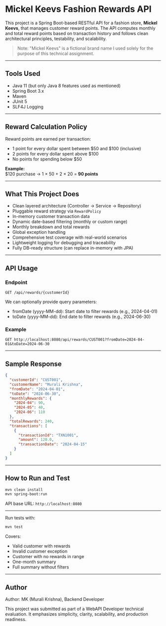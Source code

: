 # Mickel Keevs Fashion Rewards API
This project is a Spring Boot-based RESTful API for a fashion store, **Mickel Keevs**, that manages customer reward points. The API computes monthly and total reward points based on transaction history and follows clean architectural principles, testability, and scalability.
> Note: "Mickel Keevs" is a fictional brand name I used solely for the purpose of this technical assignment.
---

## Tools Used

- Java 11 (but only Java 8 features used as mentioned)
- Spring Boot 3.x
- Maven
- JUnit 5
- SLF4J Logging

---

## Reward Calculation Policy

Reward points are earned per transaction:

- 1 point for every dollar spent between $50 and $100 (inclusive)
- 2 points for every dollar spent above $100
- No points for spending below $50

**Example:**  
$120 purchase → 1 × 50 + 2 × 20 = **90 points**

---

## What This Project Does

- Clean layered architecture (Controller → Service → Repository)
- Pluggable reward strategy via `RewardPolicy`
- In-memory customer transaction data
- Dynamic date-based filtering (monthly or custom range)
- Monthly breakdown and total rewards
- Global exception handling
- Comprehensive test coverage with real-world scenarios
- Lightweight logging for debugging and traceability
- Fully DB-ready structure (can replace in-memory with JPA)

---

## API Usage

### Endpoint
```
GET /api/rewards/{customerId}
```

We can optionally provide query parameters:
- fromDate (yyyy-MM-dd): Start date to filter rewards (e.g., 2024-04-01)
- toDate (yyyy-MM-dd): End date to filter rewards (e.g., 2024-06-30)

### Example
```
GET http://localhost:8080/api/rewards/CUST001?fromDate=2024-04-01&toDate=2024-06-30
```

---

## Sample Response

```json
{
  "customerId": "CUST001",
  "customerName": "Murali Krishna",
  "fromDate": "2024-04-01",
  "toDate": "2024-06-30",
  "monthlyRewards": {
    "2024-04": 90,
    "2024-05": 40,
    "2024-06": 110
  },
  "totalRewards": 240,
  "transactions": [
    {
      "transactionId": "TXN1001",
      "amount": 120.0,
      "transactionDate": "2024-04-15"
    }
  ]
}
```

---

## How to Run and Test

```bash
mvn clean install
mvn spring-boot:run
```

API base URL: `http://localhost:8080`

---

Run tests with:

```bash
mvn test
```

Covers:
- Valid customer with rewards
- Invalid customer exception
- Customer with no rewards in range
- One-month summary
- Full summary without filters

---

## Author

Author: MK (Murali Krishna), Backend Developer

This project was submitted as part of a WebAPI Developer technical evaluation. It emphasizes simplicity, clarity, scalability, and production readiness.